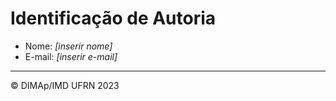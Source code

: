# Identificação de Autoria

- Nome: *[inserir nome]*
- E-mail: *[inserir e-mail]*

--------
&copy; DIMAp/IMD UFRN 2023
